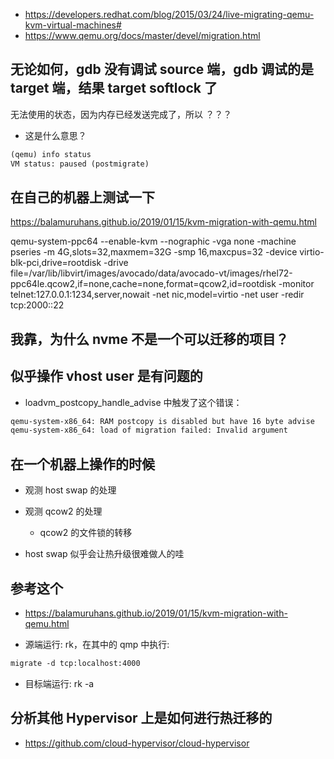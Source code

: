 - https://developers.redhat.com/blog/2015/03/24/live-migrating-qemu-kvm-virtual-machines#
- https://www.qemu.org/docs/master/devel/migration.html

## 无论如何，gdb 没有调试 source 端，gdb 调试的是 target 端，结果 target softlock 了

无法使用的状态，因为内存已经发送完成了，所以 ？？？

- 这是什么意思？
```txt
(qemu) info status
VM status: paused (postmigrate)
```

## 在自己的机器上测试一下
https://balamuruhans.github.io/2019/01/15/kvm-migration-with-qemu.html

qemu-system-ppc64 --enable-kvm --nographic -vga none -machine pseries -m 4G,slots=32,maxmem=32G -smp 16,maxcpus=32 -device virtio-blk-pci,drive=rootdisk -drive file=/var/lib/libvirt/images/avocado/data/avocado-vt/images/rhel72-ppc64le.qcow2,if=none,cache=none,format=qcow2,id=rootdisk -monitor telnet:127.0.0.1:1234,server,nowait -net nic,model=virtio -net user -redir tcp:2000::22

## 我靠，为什么 nvme 不是一个可以迁移的项目？

## 似乎操作 vhost user 是有问题的
- loadvm_postcopy_handle_advise 中触发了这个错误：
```txt
qemu-system-x86_64: RAM postcopy is disabled but have 16 byte advise
qemu-system-x86_64: load of migration failed: Invalid argument
```

## 在一个机器上操作的时候

- 观测 host swap 的处理
- 观测 qcow2 的处理
  - qcow2 的文件锁的转移

- host swap 似乎会让热升级很难做人的哇

## 参考这个
- https://balamuruhans.github.io/2019/01/15/kvm-migration-with-qemu.html

- 源端运行: rk，在其中的 qmp 中执行:
```txt
migrate -d tcp:localhost:4000
```
- 目标端运行: rk -a

## 分析其他 Hypervisor 上是如何进行热迁移的
- https://github.com/cloud-hypervisor/cloud-hypervisor
